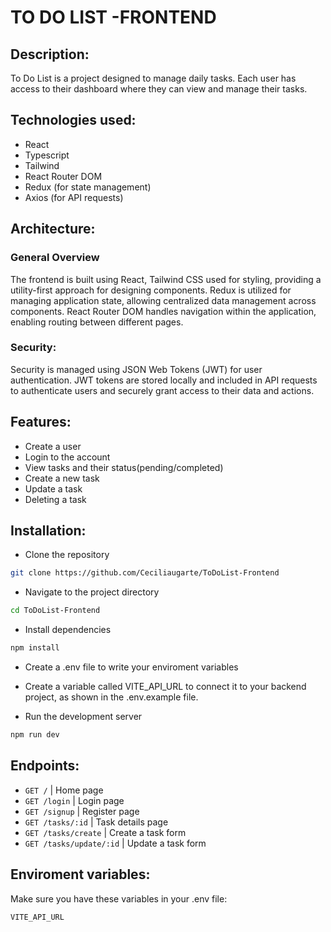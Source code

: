 # TO DO LIST -FRONTEND

## Description:
To Do List is a project designed to manage daily tasks. Each user has access to their dashboard where they can view and manage their tasks.

## Technologies used:
- React
- Typescript
- Tailwind
- React Router DOM
- Redux (for state management)
- Axios (for API requests)

  
## Architecture:

### General Overview
The frontend is built using React, Tailwind CSS used for styling, providing a utility-first approach for designing components. Redux is utilized for managing application state, allowing centralized data management across components. React Router DOM handles navigation within the application, enabling routing between different pages.

### Security:
Security is managed using JSON Web Tokens (JWT) for user authentication. JWT tokens are stored locally and included in API requests to authenticate users and securely grant access to their data and actions.

## Features:
- Create a user
- Login to the account
- View tasks and their status(pending/completed)
- Create a new task
- Update a task
- Deleting a task

## Installation:

- Clone the repository

```bash
git clone https://github.com/Ceciliaugarte/ToDoList-Frontend
```
- Navigate to the project directory

```bash
cd ToDoList-Frontend
```
- Install dependencies

```bash
npm install
```

- Create a .env file to write your enviroment variables

- Create a variable called VITE_API_URL to connect it to your backend project, as shown in the .env.example file.


- Run the development server

```bash
npm run dev
```

## Endpoints:

- `GET /` | Home page
- `GET /login` | Login page
- `GET /signup` | Register page
- `GET /tasks/:id` | Task details page 
- `GET /tasks/create` | Create a task form
- `GET /tasks/update/:id` | Update a task form


## Enviroment variables:

Make sure you have these variables in your .env file:

`VITE_API_URL`







